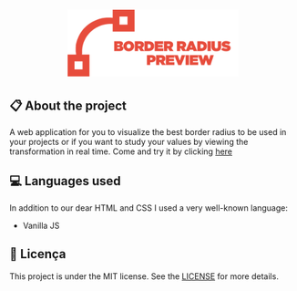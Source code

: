 
<h1 align="center">
    <img src="./images/logo-repo.png" alt="Border Radius Preview by Jhony Walker" width="300px" />
</h1>

## :clipboard: About the project

A web application for you to visualize the best border radius to be used in your projects or if you want to study your values by viewing the transformation in real time. Come and try it by clicking [here](https://dribbble.com/)

## :computer: Languages used

In addition to our dear HTML and CSS I used a very well-known language:
* Vanilla JS

## :book: Licença

This project is under the MIT license. See the [LICENSE](LICENSE.md) for more details.